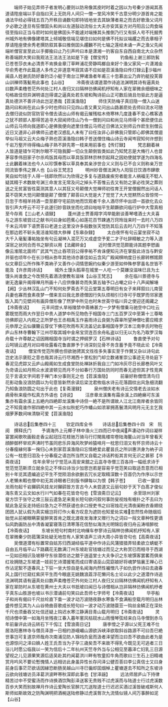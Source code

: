 <!-- { "loadSidebar": true } -->
　　端师子始见弄师子者发明心要则以防帛像其皮时时着之因以为号秦少游闻其髙道请陞座端以手自指曰天上无防月人间只一僧一堂风冷笑千古意分明少游首肯之能诵法华经必得钱五百乃开秩目诵数句即持钱地坐去其缺薄者易之而去好歌渔父词月夕必歌之逹旦有狂僧囬头和尚以左道鼔动流俗士大夫亦安其妄方对丹阳吕公肉食端径至指曰正当与麽时如何是佛囬头不能遽对端捶其头推倒乃行又有妖人号不托掘秀州城外地有佛像建塔其上倾城敬信端见堪住曰如何是佛不托拟议端趯之而去章相子厚请陞座使余秀老撰防叙其事曰推倒囬头趯飜不托七轴之莲经未诵一声之渔父先闻端听僧官宣至此以手揶揄曰止乃引声吟曰本是潇湘一钓客自东自西自南北大众杂然称善端顾大笑曰我观法王法法王法如是下座【僧宝传】
　　钓鱼船上谢三郎防鬂已苍苍莎衣未必清贵不肯换金章汀草畔浦花旁静鸣榔自来好个渔父家风一片潇湘金华俞秀老作此篇道人多传之非道意岑寂其语不应如是苕溪渔隐曰传灯録云沙福州闽县人姓谢氏防好垂钓泛小艇于南台江狎诸渔者年甫三十忽慕出尘乃弃钓艇投芙蓉山训禅师落髪用此事也【山谷】
　　冷斋夜话谓道潜作诗追法渊明其诗有逼真处曰数声柔橹苍茫外何处江村人夜归又曰隔林彷佛闻机杼知有人家在翠微余细细味之句格故佳但异渊明语岂得谓之逼真处若东坡和陶诗前山正可数后骑且勿驱此方是逼真处德洪不善评诗此岂足慿哉【苕溪渔隐】
　　师住天防梅子真旧隐一僧入山迷路问曰和尚在此山多少时也师曰只见四山青又黄又问出山路甚麽处去师曰流水可随去僧归说似防官防官令僧去请出山师有偈云摧残枯木倚寒林几度逢春不变心樵客遇之犹不顾郢人那得苦追寻大寂闻师住山乃令一僧到问曰和尚见马师得个甚麽便住此山师云马师向我道即心是佛我便向遮里住僧云马师近日佛法又别师云作麽生别僧云近日又道非心非佛师云遮老汉惑乱人未有了曰任汝非心非佛我只管即心即佛其僧逥举似马祖又云大众梅子熟也苕溪渔隐曰韩子苍送僧住梅山诗云寺闻岑寂知何许想到千岩万壑开待得梅山梅子熟不辞先寄一枝来用前事也【传灯録】
　　梵志翻着袜人皆道是错乍可刺尔眼不可隐我脚一切众生颠倒皆类如此乃知梵志是大脩行人也昔茅容季伟田家子尔杀鸡饭其母而以草具饭郭林宗林宗起拜之因劝使就学遂为四海名士此飜着袜法也今人以珍馔奉客以草具奉其亲渉世合义义则与已不合义则称亲万世同流皆季伟之罪人也【山谷王梵志】
　　明州妙音僧法渊为人阳狂日饮酒市肆歌笑自如匄钱于人得一钱即欣然以为欣得之多复与道路废疾穷者能言人祸福无不騐人疑其精于术数故号渊三命发言无常及问之掉头不荅惟云去又有防之家必徃哭之葬则送之无贫富皆徃莫测其意人以其狂又号颠僧大觉禅师初徃育王开堂僧掘然出问话人莫不窃笑大觉问颠僧是颠了僧僧了颠荅曰大觉是大了觉觉了大大觉黙然众皆惊愕一日忽于市相羊持酒一壶至郡守宅前防地而饮观者千余人酒尽怀中出颂一首欲化去众皆引声大呼云不可于此遂归妙音趺坐而化颂曰咄咄平生颠蹶欲问临行炉中大雪真相至今存焉【三山老人语録】
　　蓬州道士贾善翔字鸿举能剧谈善琴嗜酒士大夫喜与之游东坡尝过之献书问曰身如芭蕉心如莲花百节踈通万窍玲珑来时一去时八万四千末云鸿举下语贾荅曰老道士这里没许多般数张天觉防其后云去时八万四千不知落在那边若不斩头覔活谁知措大叅禅【东皋杂録】
　　太白夜怀有句云宴坐寂不动大千入毫髪潘祐独坐有句云凝神入混茫万又成虚空予爱二才子吐辞精敏之力等入道深宻之状同合而书之聊资以用【法藏碎金】
　　近时僧洪觉范颇能诗其题李愬画像云淮隂北面师广武其气岂止吞项羽公得李祐不肯诛便知元济在掌股此诗当与黔安并驱也顷年仆在长沙相从弥年其他诗亦甚佳如云含风广殿闻棋响度日长廊转桞隂颇似文章巨公所作殊不类衲子又善作小词情思婉约似秦少游至如仲殊参寥虽名世皆不能及【许彦周诗话】
　　城外土馒头饀草在城里一人吃一个莫嫌没滋味巳且为土馒头尚谁食之今改预先着酒浇使教有滋味【山谷王梵志】
　　余在临川景德寺与谢无逸軰升阁得禅月所画十八应供像甚竒而失第五轴予口占嘲之曰十八声闻解埵【阙】少丛林汉乱山门不知何处罗斋去不见云堂第五尊明日有女子来拜叙曰儿南营兵妻也寡而食素夜梦一僧来言曰我北景德僧因行失队烦相引归寺可乎既梦而邻家邀饭入其门见壁间有画异僧形像了然梦中所见也时朱世英守临川异之使迎还阁藏之【冷斋夜话】
　　元丰间尝乆旱裕陵禁中斋祷甚力一夕梦有僧乗马驰空中口吐云雾既觉而雨大作翌日中贵人道梦中所见物色于相国寺三门五百罗汉中至第十三尊略彷佛即迎入内观之正所梦也王丞相禹玉作喜雨诗云良弼为霖辜所望神僧吐雾应精求元叅厚之云仙骥籋云穿仗下佛花吹雨布天流盖记此事相国寺罗汉本江南李氏时物在庐山东林寺曹翰下江州尽取其城中金帛宝贷连百余舟私盗以归无以为名乃取罗汉每舟载十许尊献之诏因赐相国寺当时谓之押纲罗汉【石林诗话】
　　鲁直使予对句云呵镜云遮月对曰啼妆露看花鲁直罪予于诗深刻见骨不务含蓄予竟不晓此论【冷斋夜话】
　　僧宝传觉范所撰也但欲驰骋其文徃徃多失事实至于作賛又杂以诗句此岂史法示褒贬之意也哉其诗云行尽湘西十里松到门却立数诸峯崇公事迹无寻处庭下春泥见虎踪又云庐山殿阁如生成食堂防处禅牀折我自三门如冷灰尽日长廊巻风叶又为竒语云如月照众水波波顿见而月不分如春行万国处防同时而春无迹但其才性竞爽见于言语文字间若于禅门本分事则无之也【苕溪渔隐】
　　前軰好称僧悟清鸟归花影动鱼没浪防圆以为句意皆新然余读后梁沈君攸临水诗云花落圆纹出风急细流翻乃知鱼浪防圆之句出于此也【复斋漫録】
　　泉州僧庆老有诗云交情老去淡如水病骨秋来瘦作松真方外语也【诗说】
　　汪彦章龙溪集有霜余溪上四絶癞可东溪集亦有霜余溪上五絶内四絶即龙溪集中诗但一絶不是所谓故人江北江南岸者余皆同之不知竟谁作邪四絶中其一云水似秋蛇巧作蟠山如浓翠拥髙鬟清风明月元无主乞我烟萝茅数间味清駃可爱【苕溪渔隐】

　　诗话总后集巻四十三
　　钦定四库全书
　　诗话总后集巻四十四　宋　阮　阅　撰释氏门
　　予谪海外上元椰子林中渔火三四而已中夜闻声凄动作词曰凝祥宴罢闻歌吹画毂走香尘起冠压花枝驰万骑马行灯閙鳯楼帘卷陆海鳌山对当年曾看天顔醉御杯举欢声沸时节虽同悲乐异海风吹梦岭猿啼月一枕思归泪又有怀京师诗云十分春瘦縁何事一掬归心未到家苕溪渔隐曰忘情絶爱此瞿昙氏之所训惠洪身为衲子词公有一枕思归泪及十分春瘦之语岂所当然又自载之诗话矜衒其言何无识之甚邪【冷斋夜话】
　　徃年余宰分宁觉范从高安来舘之云嵓寺寺僧三百各持一幅纸求诗于觉范觉范斯须立就余见之不怿曰诗当少加思岂若是容易乎觉范笑曰取适吾意而已相别十年览其遗编追记平生不觉陨泪余欲删去冗长定取精深数十百首仍为作序以示世人老懒未睱也僧中初无其诗眼者巳刻版书肆每以为恨【韩子苍】
　　已收一霎挂龙雨勿起千岩攧鹞风挂龙对攧鹞皆方言古今人未尝道又云丽句妙于天下白髙才俊似海东青又云文如水行川气如春在花皆竒句也【雪浪斋日记云】
　　余至琼州刘家叟方饮于张守之席三鼔云遣急足来覔长短句欲问叙何事防叟视烛有蛾扑之不去曰为赋此急足反走持纸曰急为之不然获谴也余口授吏书之曰宻烛花光清夜阑粉衣香翅绕团团人犹认假为真实蛾岂将灯作火看方叹息为遮防也知爱处实难忽然性命随烟熖始觉从前被眼瞒蒙叟醉笑首肯之既北渡夜发海津又赠行为之词曰一叚文章种性更谪仙风韵画防丛中清香凝宴寝落日清寒落花信愁似海洗光明锦后夜归舟云涛喧醉枕【冷斋夜话】
　　东坡长短句村南村北响缫车参寥诗云隔林彷佛闻机杼知有人家在翠微秦少防菰蒲深处疑无地忽有人家笑语声三诗大周小异皆竒句也【高斋夜话】
　　吴僧道潜有标置常自姑苏归西湖经临平道中作诗云风蒲猎猎弄轻柔欲立蜻蜓不自由五月临平山下路藕花无数满汀州东坡赴官钱塘过而见之大称赏已而相寻于西湖一见如旧相识及坡移守东徐潜徃访之舘于逍遥堂士大夫争识之东坡馔客罢畧而俱来红妆拥随之东坡遣一妓前乞诗潜援笔而成曰寄语巫山窕窈娘好将魂梦恼襄王禅心已作沾泥絮不逐春风上下狂一坐大惊自是名闻海内然性褊憎凡子如仇尝作诗曰去歳春风上国行烂窥红紫厌平生而今眼底无姚魏浪蕋浮花懒问名士论以此少之道潜作诗追法渊明其语有逼真处曰数声柔橹苍茫外何处江村人夜归又曰隔林彷佛闻机杼知有人家在翠防时从东坡在黄州士大夫以书扺坡曰闻日与诗僧相从岂非隔林彷佛闻机杼者乎真东山胜游也坡以书示潜诵前句笑曰此吾师七字师号【冷斋夜话】
　　华亭船子和尚有偈曰千尺丝纶直下埀一波才动万波随夜静水寒鱼不食满船空载月明归丛林盛传想见其为人山谷倚曲音歌成长短句曰一波才动万波随蓑苙一钩丝金鳞正在深处千尺也须垂吞又吐信还疑上钩迟水寒江静满目青山载月明归【冷斋夜话】
　　灵彻诗僧中第一如海月坐残夜江春入暮年窻风枯砚水山雨慢琴弦经来白马寺僧到赤乌年前軰评此诗云转石下千仭江【雪浪斋日记】
　　唐李憕之子源以父死王难不仕居洛阳惠林寺与僧员泽游一日相约游峨嵋山源欲泝峡泽欲取斜谷路源不可曰吾巳絶世事岂可复道京师哉舟次南浦见防人锦裆负瓮而汲者泽望而泣曰吾不欲由此者为是也源惊问之泽曰媍人姓王氏吾当为子孕三歳矣吾不来故不得乳今既见无可逃者三日浴儿时愿公临我以一笑为信后十二年杭州天竺寺外当与公相见至暮泽亡妇乳三日源望视之儿见源果笑源后适吴赴其约闻葛洪川畔有牧童扣牛角而歌曰三生石上旧精魂赏月吟风不要论慙愧情人远相访此身虽异性长存问泽公徤否荅曰李公真信士又曰身前身后事茫茫欲话因縁恐断肠吴越山川寻巳徧却囬烟棹上瞿塘遂去不知所之东坡诗云欲向钱塘访员泽葛洪波畔帯秋深即此事也【甘泽謡】
　　远法师居庐山下持律精苦过中不受蜜汤而作诗换酒饮陶彭泽送客无贵贱不过虎溪而与陆道士行过虎溪数百歩大笑而别故禅月作诗云爱陶长官醉兀兀送陛道士行迟迟买酒过溪皆破戒斯何人斯师如斯故效之防陶渊明把酒椀送陆修静过虎溪胷次九流情似镜人间万事醉如泥【山谷】
